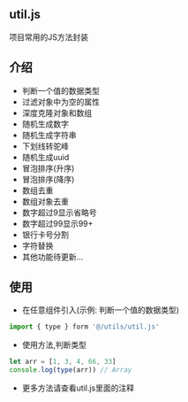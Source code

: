 ## util.js
项目常用的JS方法封装

## 介绍
+ 判断一个值的数据类型
+ 过滤对象中为空的属性
+ 深度克隆对象和数组
+ 随机生成数字
+ 随机生成字符串
+ 下划线转驼峰
+ 随机生成uuid
+ 冒泡排序(升序)
+ 冒泡排序(降序)
+ 数组去重
+ 数组对象去重
+ 数字超过9显示省略号
+ 数字超过99显示99+
+ 银行卡号分割
+ 字符替换
+ 其他功能待更新...

## 使用
+ 在任意组件引入(示例: 判断一个值的数据类型)
```js
import { type } form '@/utils/util.js'
```

+ 使用方法,判断类型
```js
let arr = [1, 3, 4, 66, 33]
console.log(type(arr)) // Array
```

+ 更多方法请查看util.js里面的注释